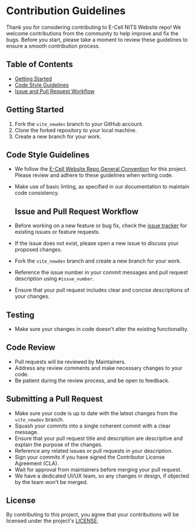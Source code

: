 # Contribution Guidelines
Thank you for considering contributing to E-Cell NITS Website repo! We welcome contributions from the community to help improve and fix the bugs. Before you start, please take a moment to review these guidelines to ensure a smooth contribution process.

## Table of Contents
- [Getting Started](#getting-started)
- [Code Style Guidelines](#code-style-guidelines)
- [Issue and Pull Request Workflow](#issue-and-pull-request-workflow)

## Getting Started
1. Fork  the `vite_newdev` branch to your GitHub account.
2. Clone the forked repository to your local machine.
3. Create a new branch for your work.

## Code Style Guidelines

- We follow the [E-Cell Website Repo General Convention](https://docs.google.com/document/d/1krBp4gwwHdcpvd3O6AFOZNozpNzFaYSDj0peopuSTbM/edit) for this project. Please review and adhere to these guidelines when writing code.
- Make use of basic linting, as specified in our documentation to maintain code consistency.

  ## Issue and Pull Request Workflow
- Before working on a new feature or bug fix, check the [issue tracker](https://github.com/Ecell-NITS/e-cell-website-22/issues) for existing issues or feature requests.
- If the issue does not exist, please open a new issue to discuss your proposed changes.
- Fork the `vite_newdev` branch and create a new branch for your work.
- Reference the issue number in your commit messages and pull request description using `#issue_number`.
- Ensure that your pull request includes clear and concise descriptions of your changes.

## Testing
- Make sure your changes in code doesn't alter the existing functionality.

## Code Review

- Pull requests will be reviewed by Maintainers.
- Address any review comments and make necessary changes to your code.
- Be patient during the review process, and be open to feedback.

## Submitting a Pull Request

- Make sure your code is up to date with the latest changes from the `vite_newdev` branch.
- Squash your commits into a single coherent commit with a clear message.
- Ensure that your pull request title and description are descriptive and explain the purpose of the changes.
- Reference any related issues or pull requests in your description.
- Sign your commits if you have signed the Contributor License Agreement (CLA).
- Wait for approval from maintainers before merging your pull request.
- We have a dedicated UI/UX team, so any changes in design, if objected by the team won't be merged.

## License

By contributing to this project, you agree that your contributions will be licensed under the project's [LICENSE](https://github.com/Ecell-NITS/e-cell-website-22/blob/newdev/LICENSE).
